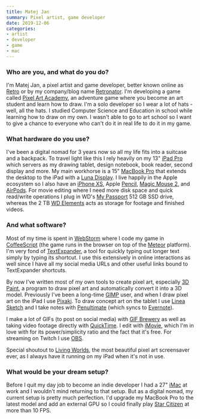 ```yaml
---
title: Matej Jan
summary: Pixel artist, game developer 
date: 2019-12-06
categories:
- artist
- developer
- game
- mac
---
```


### Who are you, and what do you do?

I'm Matej Jan, a pixel artist and game developer, better known online as [Retro](https://about.me/retro "Matej's About.me page.") or by my company/blog name [Retronator](https://www.retronator.com/ "Matej's pixel art weblog."). I'm developing a game called [Pixel Art Academy][pixel-art-academy], an adventure game where you become an art student and learn how to draw. I'm a solo developer so I wear a lot of hats - well, all the hats. I studied Computer Science and Education in school while learning how to draw on my own. I wasn't able to go to art school so I want to give a chance to everyone who can't do it in real life to do it in my game.

### What hardware do you use?

I've been a digital nomad for 3 years now so all my life fits into a suitcase and a backpack. To travel light like this I rely heavily on my 13" [iPad Pro][ipad-pro] which servers as my drawing tablet, design notebook, book reader, second display and more. My main workhorse is a 15" [MacBook Pro][macbook-pro] that extends the desktop to the iPad with a [Luna Display][luna]. I live happily in the Apple ecosystem so I also have an [iPhone XS][iphone-xs], Apple [Pencil][], [Magic Mouse 2][magic-mouse-2], and [AirPods][]. For movie editing where I need more disk space and quick read/write operations I plug in WD's [My Passport][my-passport] 512 GB SSD drive, whereas the 2 TB [WD Elements][wd-elements-portable] acts as storage for footage and finished videos.

### And what software?

Most of my time is spent in [WebStorm][] where I code my game in [CoffeeScript][] (the game runs in the browser on top of the [Meteor][] platform). I'm very fond of [TextExpander][], a tool for quickly typing out longer text simply by typing its shortcut. I use this extensively in online interactions as well since I have all my social media URLs and other useful links bound to TextExpander shortcuts.

By now I've written most of my own tools to create pixel art, especially [3D Paint][3d-paint], a program to draw pixel art and automatically convert it into a 3D model. Previously I've been a long-time [GIMP][] user, and when I draw pixel art on the iPad I use [Pixaki][pixaki-ios]. To draw concept art on the tablet I use [Linea Sketch][linea-sketch-ios] and I take notes with [Penultimate][penultimate-ios] (which syncs to [Evernote][]). 

I make a lot of GIFs (to post on social media) with [GIF Brewery][gif-brewery] as well as taking video footage directly with [QuickTime][quicktime-pro]. I edit with [iMovie][], which I'm in love with for its power/simplicity ratio and the fact that it's free. For streaming on Twitch I use [OBS][obs-studio].

Special shoutout to [Living Worlds][living-worlds-ios], the most beautiful pixel art screensaver ever, as I always have it running on my iPad when it's not in use.

### What would be your dream setup?

Before I quit my day job to become an indie developer I had a 27" [iMac][] at work and I wouldn't mind returning to that setup. But as a digital nomad, my current setup is pretty much perfection. I'd upgrade my MacBook Pro to the latest model and add an external GPU so I could finally play [Star Citizen][star-citizen] at more than 10 FPS.

[3d-paint]: https://www.patreon.com/posts/beach-hut-28985163 "A custom-built pixel art tool by Majej Jan."
[airpods]: https://en.wikipedia.org/wiki/AirPods "Wireless in-ear headphones."
[coffeescript]: https://coffeescript.org/ "A language that compiles into Javascript."
[evernote]: https://evernote.com/ "Online software for capturing notes."
[gif-brewery]: http://web.archive.org/web/20181211183829/http://gifbrewery.com/ "Mac software for converting videos into GIFs."
[gimp]: https://www.gimp.org/ "An open-source image editor."
[imac]: https://www.apple.com/imac-24/ "An all-in-one computer."
[imovie]: https://www.apple.com/imovie/ "A Mac OS X video editor, included in iLife."
[ipad-pro]: https://en.wikipedia.org/wiki/IPad_Pro "An iOS tablet."
[iphone-xs]: https://en.wikipedia.org/wiki/IPhone_XS "A 5.8 inch iOS phone."
[linea-sketch-ios]: http://web.archive.org/web/20191204124101/https://linea-app.com/sketch "A drawing app."
[living-worlds-ios]: https://apps.apple.com/us/app/living-worlds-mark-ferrari/id1371140984 "An app showcasing dynamic pixel art."
[luna]: https://shop.astropad.com/ "A dongle that turns an iPad or Mac into a second screen."
[macbook-pro]: https://www.apple.com/macbook-pro/ "A laptop."
[magic-mouse-2]: https://en.wikipedia.org/wiki/Magic_Mouse_2 "A multi-touch mouse."
[meteor]: https://www.meteor.com/ "A JavaScript framework/platform."
[my-passport]: http://web.archive.org/web/20230207075708/https://www.amazon.com/Passport-Portable-External-Drive-Storage/dp/B006Y5UV4A "A portable hard drive."
[obs-studio]: https://obsproject.com/ "Video recording and streaming software."
[pencil]: http://wetransfer.com/pencil "An iPad stylus."
[penultimate-ios]: https://apps.apple.com/us/app/penultimate/id354098826 "A digital sketchbook app."
[pixaki-ios]: https://apps.apple.com/us/app/pixaki-pixel-art-studio/id1130919277 "A pixel art tool."
[pixel-art-academy]: https://pixelart.academy/ "A game in which you're an art student."
[quicktime-pro]: http://web.archive.org/web/20230706193331/https://support.apple.com/en-us/HT201175 "A commercial version of QuickTime."
[star-citizen]: https://en.wikipedia.org/wiki/Star_Citizen "A multiplayer space trading/combat game."
[textexpander]: https://textexpander.com/ "A Mac app for adding custom abbreviations for often-used text."
[wd-elements-portable]: https://www.westerndigital.com/products/portable-drives/wd-elements-portable-usb-3-0-hdd "An external hard drive."
[webstorm]: https://www.jetbrains.com/webstorm/ "A JavaScript IDE."
